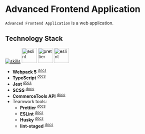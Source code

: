 # Advanced Frontend Application

`Advanced Frontend Application` is a web application.

## Technology Stack

[![skills](https://skillicons.dev/icons?i=webpack,ts,html,css,scss,jest,git&theme=light)](#technology-stack) <a href="#technology-stack" title="ESLint"><img src="https://github.com/get-icon/geticon/raw/master/icons/json.svg" alt="eslint" width="48px" height="48px"></a> <a href="#technology-stack" title="Prettier"><img src="https://github.com/get-icon/geticon/raw/master/icons/prettier.svg" alt="prettier" width="48px" height="48px"></a> <a href="https://www.typescriptlang.org/" title="ESLint"><img src="https://github.com/get-icon/geticon/raw/master/icons/eslint.svg" alt="eslint" width="48px" height="48px"></a>

- **Webpack 5** <sup>_[docs](https://webpack.js.org/concepts/)_</sup>
- **TypeScript** <sup>_[docs](https://www.typescriptlang.org/docs/handbook/typescript-from-scratch.html)_</sup>
- **Jest** <sup>_[docs](https://jestjs.io/docs/getting-started)_</sup>
- **SCSS** <sup>_[docs](https://sass-lang.com/documentation/)_</sup>
- **CommerceTools API** <sup>_[docs](https://docs.commercetools.com/api/general-concepts)_</sup>
- Teamwork tools:
  - **Prettier** <sup>_[docs](https://prettier.io/docs/en/)_</sup>
  - **ESLint** <sup>_[docs](https://eslint.org/docs/latest/use/core-concepts)_</sup>
  - **Husky** <sup>_[docs](https://typicode.github.io/husky/)_</sup>
  - **lint-staged** <sup>_[docs](https://github.com/okonet/lint-staged)_</sup>
